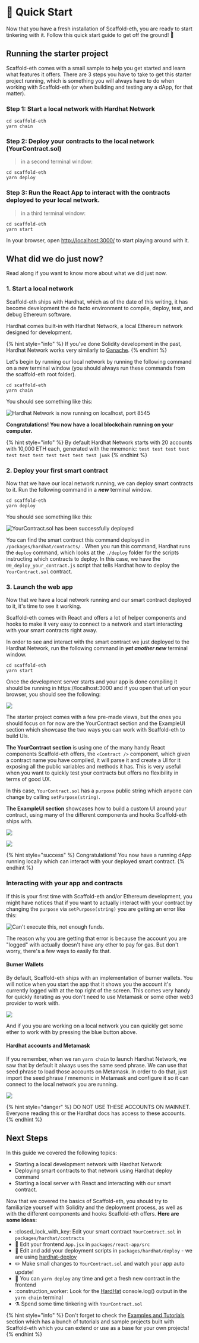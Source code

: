 # 🚀 Quick Start

Now that you have a fresh installation of Scaffold-eth, you are ready to start tinkering with it. Follow this quick start guide to get off the ground! :rocket:&#x20;

## Running the starter project

Scaffold-eth comes with a small sample to help you get started and learn what features it offers. There are 3 steps you have to take to get this starter project running, which is something you will always have to do when working with Scaffold-eth (or when building and testing any a dApp, for that matter).

### **Step 1: Start a local network with Hardhat Network**

```
cd scaffold-eth
yarn chain
```

### **Step 2: Deploy your contracts to the local network (YourContract.sol)**

> in a second terminal window:

```
cd scaffold-eth
yarn deploy
```

### **Step 3: Run the React App to interact with the contracts deployed to your local network.**

> in a third terminal window:

```
cd scaffold-eth
yarn start
```

In your browser, open [http://localhost:3000/](http://localhost:3000/) to start playing around with it.

## What did we do just now?

Read along if you want to know more about what we did just now.&#x20;

### 1. Start a local network

Scaffold-eth ships with Hardhat, which as of the date of this writing, it has become development the de facto environment to compile, deploy, test, and debug Ethereum software.

Hardhat comes built-in with Hardhat Network, a local Ethereum network designed for development.&#x20;

{% hint style="info" %}
If you've done Solidity development in the past, Hardhat Network works very similarly to [Ganache](https://www.trufflesuite.com/ganache).
{% endhint %}

Let's begin by running our local network by running the following command on a new terminal window (you should always run these commands from the scaffold-eth root folder).

```
cd scaffold-eth
yarn chain
```

You should see something like this:

![Hardhat Network is now running on localhost, port 8545](<../.gitbook/assets/screen-shot-2021-06-24-at-11.01.16-am (1).png>)

**Congratulations! You now have a local blockchain running on your computer.**&#x20;

{% hint style="info" %}
By default Hardhat Network starts with 20 accounts with 10,000 ETH each, generated with the mnemonic: `test test test test test test test test test test test junk`
{% endhint %}

### 2. Deploy your first smart contract

Now that we have our local network running, we can deploy smart contracts to it. Run the following command in a _**new**_ terminal window.

```
cd scaffold-eth
yarn deploy
```

You should see something like this:

![YourContract.sol has been successfully deployed](../.gitbook/assets/screen-shot-2021-06-24-at-11.14.34-am.png)

You can find the smart contract this command deployed in `/packages/hardhat/contracts/` . When you run this command, Hardhat runs the `deploy` command, which looks at the `./deploy` folder for the scripts instructing which contracts to deploy. In this case, we have the `00_deploy_your_contract.js` script that tells Hardhat how to deploy the `YourContract.sol` contract.

### 3. Launch the web app

Now that we have a local network running and our smart contract deployed to it, it's time to see it working.&#x20;

Scaffold-eth comes with React and offers a lot of helper components and hooks to make it very easy to connect to a network and start interacting with your smart contracts right away.&#x20;

In order to see and interact with the smart contract we just deployed to the Hardhat Network, run the following command in _**yet another new**_ terminal window.

```
cd scaffold-eth
yarn start
```

Once the development server starts and your app is done compiling it should be running in https://localhost:3000 and if you open that url on your browser, you should see the following:

![](../.gitbook/assets/screen-shot-2021-06-24-at-11.27.55-am.png)

The starter project comes with a few pre-made views, but the ones you should focus on for now are the YourContract section and the ExampleUI section which showcase the two ways you can work with Scaffold-eth to build UIs.

**The YourContract section** is using one of the many handy React components Scaffold-eth offers, the `<Contract />` component, which given a contract name you have compiled, it will parse it and create a UI for it exposing all the public variables and methods it has. This is very useful when you want to quickly test your contracts but offers no flexibility in terms of good UX.

In this case, `YourContract.sol` has a `purpose` public string which anyone can change by calling `setPurpose(string)`.&#x20;

**The ExampleUI section** showcases how to build a custom UI around your contract, using many of the different components and hooks Scaffold-eth ships with.&#x20;

![](../.gitbook/assets/screen-shot-2021-06-24-at-11.39.50-am.png)



![](../.gitbook/assets/screen-shot-2021-06-24-at-11.40.42-am.png)

{% hint style="success" %}
Congratulations! You now have a running dApp running locally which can interact with your deployed smart contract.&#x20;
{% endhint %}

### Interacting with your app and contracts

If this is your first time with Scaffold-eth and/or Ethereum development, you might have notices that if you want to actually interact with your contract by changing the `purpose` via `setPurpose(string)` you are getting an error like this:

![Can't execute this, not enough funds.](../.gitbook/assets/screen-shot-2021-06-24-at-11.46.55-am.png)

The reason why you are getting that error is because the account you are "logged" with actually doesn't have any ether to pay for gas. But don't worry, there's a few ways to easily fix that.

#### Burner Wallets

By default, Scaffold-eth ships with an implementation of burner wallets. You will notice when you start the app that it shows you the account it's currently logged with at the top right of the screen. This comes very handy for quickly iterating as you don't need to use Metamask or some other web3 provider to work with.&#x20;

![](../.gitbook/assets/screen-shot-2021-06-24-at-11.51.31-am.png)

And if you you are working on a local network you can quickly get some ether to work with by pressing the blue button above.

#### Hardhat accounts and Metamask

If you remember, when we ran `yarn chain` to launch Hardhat Network, we saw that by default it always uses the same seed phrase. We can use that seed phrase to load those accounts on Metamask. In order to do that, just import the seed phrase / mnemonic in Metamask and configure it so it can connect to the local network you are running.

![](../.gitbook/assets/screen-shot-2021-06-24-at-11.56.59-am.png)

{% hint style="danger" %}
DO NOT USE THESE ACCOUNTS ON MAINNET. Everyone reading this or the Hardhat docs has access to these accounts.
{% endhint %}

## Next Steps

In this guide we covered the following topics:

* Starting a local development network with Hardhat Network
* Deploying smart contracts to that network using Hardhat deploy command
* Starting a local server with React and interacting with our smart contract.

Now that we covered the basics of Scaffold-eth, you should try to familiarize yourself with Solidity and the deployment process, as well as with the different components and hooks Scaffold-eth offers. **Here are some ideas:**

* :closed\_lock\_with\_key: Edit your smart contract `YourContract.sol` in `packages/hardhat/contracts`
* :pencil: Edit your frontend `App.jsx` in `packages/react-app/src`
* :briefcase: Edit and add your deployment scripts in `packages/hardhat/deploy` - we are using [hardhat-deploy](https://www.npmjs.com/package/hardhat-deploy)
* :pencil2: Make small changes to `YourContract.sol` and watch your app auto update!
* :repeat: You can `yarn deploy` any time and get a fresh new contract in the frontend
* :construction\_worker: Look for the [HardHat](https://hardhat.org/) console.log() output in the `yarn chain` terminal
* :alembic: Spend some time tinkering with `YourContract.sol`

{% hint style="info" %}
Don't forget to check the [Examples and Tutorials](../examples-and-tutorials/overview.md) section which has a bunch of tutorials and sample projects built with Scaffold-eth which you can extend or use as a base for your own projects!
{% endhint %}

